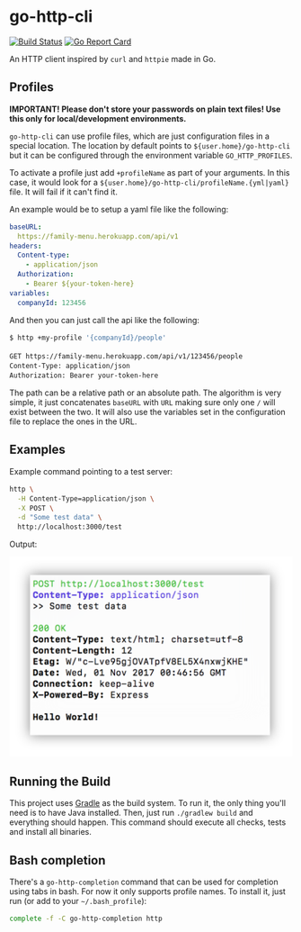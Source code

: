 # go-http-cli
[![Build Status](https://travis-ci.org/visola/go-http-cli.svg?branch=master)](https://travis-ci.org/visola/go-http-cli) [![Go Report Card](https://goreportcard.com/badge/github.com/visola/go-http-cli)](https://goreportcard.com/report/github.com/visola/go-http-cli)

An HTTP client inspired by `curl` and `httpie` made in Go.

## Profiles

**IMPORTANT! Please don't store your passwords on plain text files! Use this only for local/development environments.**

`go-http-cli` can use profile files, which are just configuration files in a special location.
The location by default points to `${user.home}/go-http-cli` but it can be configured through the
environment variable `GO_HTTP_PROFILES`.

To activate a profile just add `+profileName` as part of your arguments. In this case, it would look for a `${user.home}/go-http-cli/profileName.{yml|yaml}` file. It will fail if it can't find it.

An example would be to setup a yaml file like the following:

```yaml
baseURL:
  https://family-menu.herokuapp.com/api/v1
headers:
  Content-type:
    - application/json
  Authorization:
    - Bearer ${your-token-here}
variables:
  companyId: 123456
```

And then you can just call the api like the following:

```bash
$ http +my-profile '{companyId}/people'

GET https://family-menu.herokuapp.com/api/v1/123456/people
Content-Type: application/json
Authorization: Bearer your-token-here
```

The path can be a relative path or an absolute path. The algorithm is very simple, it just concatenates
`baseURL` with `URL` making sure only one `/` will exist between the two. It will also use the variables
set in the configuration file to replace the ones in the URL.

## Examples

Example command pointing to a test server:

```bash
http \
  -H Content-Type=application/json \
  -X POST \
  -d "Some test data" \
  http://localhost:3000/test
```

Output:

<p style="text-align:center">
  <img style="width:600px" src="README/output_sample.png" />
</p>

## Running the Build

This project uses [Gradle](https://www.gradle.org) as the build system. To run it, the only thing
you'll need is to have Java installed. Then, just run `./gradlew build` and everything should happen.
This command should execute all checks, tests and install all binaries.

## Bash completion

There's a `go-http-completion` command that can be used for completion using tabs in bash. For now
it only supports profile names. To install it, just run (or add to your `~/.bash_profile`):

```bash
complete -f -C go-http-completion http
```
